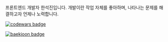 프론트엔드 개발자 한석진입니다. 개발이란 작업 자체를 좋아하며, 나타나는 문제를 해결하고자 언제나 노력합니다.

[![codewars badge](https://www.codewars.com/users/0626na/badges/small?theme=light)](https://www.codewars.com/users/0626na/badges)

[![baekjoon badge](http://mazassumnida.wtf/api/v2/generate_badge?boj=0626na)](https://solved.ac/profile/0626na)


